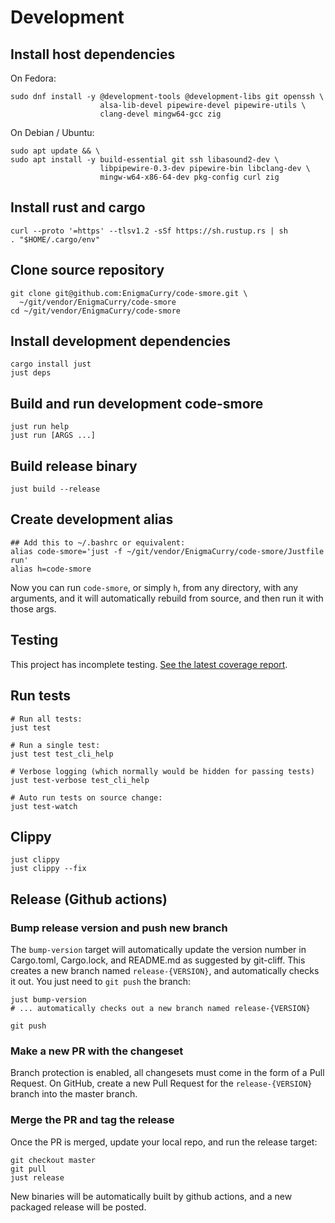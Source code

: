 # Development

## Install host dependencies

On Fedora:

```
sudo dnf install -y @development-tools @development-libs git openssh \
                    alsa-lib-devel pipewire-devel pipewire-utils \
                    clang-devel mingw64-gcc zig
```

On Debian / Ubuntu:

```
sudo apt update && \
sudo apt install -y build-essential git ssh libasound2-dev \
                    libpipewire-0.3-dev pipewire-bin libclang-dev \
                    mingw-w64-x86-64-dev pkg-config curl zig
```

## Install rust and cargo

```
curl --proto '=https' --tlsv1.2 -sSf https://sh.rustup.rs | sh
. "$HOME/.cargo/env"
```

## Clone source repository

```
git clone git@github.com:EnigmaCurry/code-smore.git \
  ~/git/vendor/EnigmaCurry/code-smore
cd ~/git/vendor/EnigmaCurry/code-smore
```

## Install development dependencies

```
cargo install just
just deps
```

## Build and run development code-smore

```
just run help
just run [ARGS ...]
```

## Build release binary

```
just build --release
```

## Create development alias

```
## Add this to ~/.bashrc or equivalent:
alias code-smore='just -f ~/git/vendor/EnigmaCurry/code-smore/Justfile run'
alias h=code-smore
```

Now you can run `code-smore`, or simply `h`, from any directory, with
any arguments, and it will automatically rebuild from source, and then
run it with those args.

## Testing

This project has incomplete testing. [See the latest coverage
report](https://EnigmaCurry.github.io/code-smore/coverage/master/).

## Run tests

```
# Run all tests:
just test

# Run a single test:
just test test_cli_help

# Verbose logging (which normally would be hidden for passing tests)
just test-verbose test_cli_help

# Auto run tests on source change:
just test-watch
```

## Clippy

```
just clippy
just clippy --fix
```

## Release (Github actions)

### Bump release version and push new branch

The `bump-version` target will automatically update the version number
in Cargo.toml, Cargo.lock, and README.md as suggested by git-cliff.
This creates a new branch named `release-{VERSION}`, and automatically
checks it out. You just need to `git push` the branch:

```
just bump-version
# ... automatically checks out a new branch named release-{VERSION}

git push
```

### Make a new PR with the changeset

Branch protection is enabled, all changesets must come in the form of
a Pull Request. On GitHub, create a new Pull Request for the
`release-{VERSION}` branch into the master branch.

### Merge the PR and tag the release

Once the PR is merged, update your local repo, and run the release
target:

```
git checkout master
git pull
just release
```

New binaries will be automatically built by github actions, and a new
packaged release will be posted.
